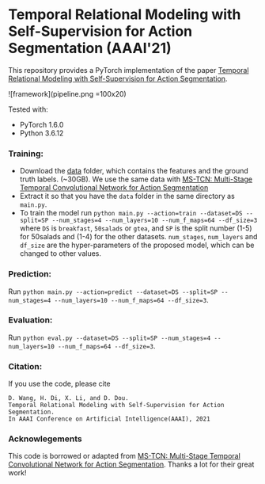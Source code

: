 # Temporal Relational Modeling with Self-Supervision for Action Segmentation (AAAI'21)
This repository provides a PyTorch implementation of the paper [Temporal Relational Modeling with Self-Supervision for Action Segmentation](https://arxiv.org/abs/2012.07508).

![framework](pipeline.png =100x20)

Tested with:
- PyTorch 1.6.0
- Python 3.6.12

### Training:

* Download the [data](https://mega.nz/#!O6wXlSTS!wcEoDT4Ctq5HRq_hV-aWeVF1_JB3cacQBQqOLjCIbc8) folder, which contains the features and the ground truth labels. (~30GB). We use the same data with [MS-TCN: Multi-Stage Temporal Convolutional Network for Action Segmentation](https://github.com/yabufarha/ms-tcn)
* Extract it so that you have the `data` folder in the same directory as `main.py`.
* To train the model run `python main.py --action=train --dataset=DS --split=SP --num_stages=4 --num_layers=10 --num_f_maps=64 --df_size=3` where `DS` is `breakfast`, `50salads` or `gtea`, and `SP` is the split number (1-5) for 50salads and (1-4) for the other datasets. `num_stages`, `num_layers` and `df_size` are the hyper-parameters of the proposed model, which can be changed to other values.

### Prediction:

Run `python main.py --action=predict --dataset=DS --split=SP --num_stages=4 --num_layers=10 --num_f_maps=64 --df_size=3`. 

### Evaluation:

Run `python eval.py --dataset=DS --split=SP --num_stages=4 --num_layers=10 --num_f_maps=64 --df_size=3`. 

### Citation:

If you use the code, please cite

    D. Wang, H. Di, X. Li, and D. Dou.
    Temporal Relational Modeling with Self-Supervision for Action Segmentation.
    In AAAI Conference on Artificial Intelligence(AAAI), 2021

### Acknowlegements
This code is borrowed or adapted from [MS-TCN: Multi-Stage Temporal Convolutional Network for Action Segmentation](https://github.com/yabufarha/ms-tcn). Thanks a lot for their great work!